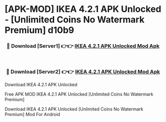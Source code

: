 # [APK-MOD] IKEA 4.2.1 APK Unlocked - [Unlimited Coins No Watermark Premium] d10b9



<div align="center">
<h3>🔴 Download [Server1] 👉👉 <a href="https://momento.my/?title=IKEA_4.2.1_APK_Unlocked">IKEA 4.2.1 APK Unlocked Mod Apk</a></h3><br>

<h3>🔴 Download [Server2] 👉👉 <a href="https://momento.my/?title=IKEA_4.2.1_APK_Unlocked">IKEA 4.2.1 APK Unlocked Mod Apk</a></h3>
</div>



Download IKEA 4.2.1 APK Unlocked 

Free APK MOD IKEA 4.2.1 APK Unlocked [Unlimited Coins No Watermark Premium]

Download IKEA 4.2.1 APK Unlocked [Unlimited Coins No Watermark Premium] Mod For Android
